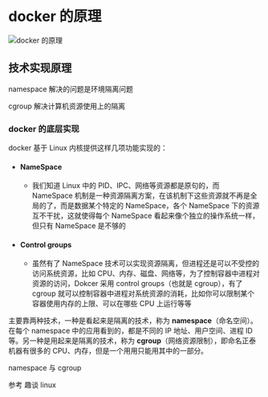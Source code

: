 # docker 的原理

![docker 的原理](https://i.loli.net/2021/09/12/POZnXMptGBL3NRr.png)

## 技术实现原理

namespace 解决的问题是环境隔离问题

cgroup 解决计算机资源使用上的隔离

### docker 的底层实现

docker 基于 Linux 内核提供这样几项功能实现的：

-   #### NameSpace

    -   我们知道 Linux 中的 PID、IPC、网络等资源都是原句的，而 NameSpace 机制是一种资源隔离方案，在该机制下这些资源就不再是全局的了，而是数据某个特定的 NameSpace，各个 NameSpace 下的资源互不干扰，这就使得每个 NameSpace 看起来像个独立的操作系统一样，但只有 NameSpace 是不够的

-   #### Control groups

    -   虽然有了 NameSpace 技术可以实现资源隔离，但进程还是可以不受控的访问系统资源，比如 CPU、内存、磁盘、网络等，为了控制容器中进程对资源的访问，Dokcer 采用 control groups（也就是 cgroup），有了 cgroup 就可以控制容器中进程对系统资源的消耗，比如你可以限制某个容器使用内存的上限、可以在哪些 CPU 上运行等等

主要靠两种技术，一种是看起来是隔离的技术，称为 **namespace**（命名空间）。在每个 namespace 中的应用看到的，都是不同的 IP 地址、用户空间、进程 ID 等。另一种是用起来是隔离的技术，称为 **cgroup**（网络资源限制），即命名正泰机器有很多的 CPU、内存，但是一个用用只能用其中的一部分。

namespace 与 cgroup

参考 趣谈 linux
